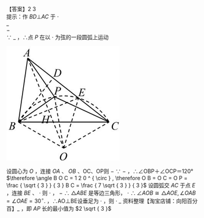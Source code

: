 【答案】2 3  
提示：作 $B D \bot A C$ 于 $\cdot$   
$\_$   
$-$   
∵ $\_$ ，∴点 $P$ 在以 $\cdot$ 为弦的一段圆弧上运动

![](<../../qs_image_DB/专题2-3_八种隐圆类最值问题，圆来如此简单（解析版）/d74e6168b6fc3290858a9f170bf17b9e08ef414e4d3d96d48ab90aa5f3e3a147.jpg>)

设圆心为 $O$ ，连接 $O A$ 、 $O B$ 、OC、OP则 $-$ ∵ $-$ ，∴∠OBP＋∠OCP＝120°$\therefore \angle B O C = 1 2 0 ^ { \circ } , \therefore O B = O C = O P = \frac { \sqrt { 3 } } { 3 } B C = \frac { 7 \sqrt { 3 } } { 3 }$ 设圆弧交 $A C$ 于点 $E$ ，连接 $B E$ 、 $\cdot$ 则 $\cdot$ ， $-$ ∴ $\triangle A B E$ 是等边三角形， $\cdot$ $\therefore \angle A O B \cong \triangle A O E , \angle O A B = \angle O A E = 3 0 ^ { \circ } .$ ，∴AO⊥BE设垂足为 $\cdot$ ，则 $\cdot$ $\_$ 资料整理【淘宝店铺：向阳百分百】$\_$ ，即 $A P$ 长的最小值为 $2 \sqrt { 3 }$
